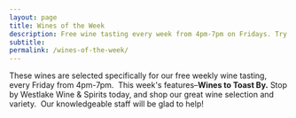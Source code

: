 ```yaml
---
layout: page
title: Wines of the Week
description: Free wine tasting every week from 4pm-7pm on Fridays. Try four different wines every week and find your next favorite bottle.
subtitle:
permalink: /wines-of-the-week/
---
```



These wines are selected specifically for our free weekly wine tasting, every Friday from 4pm-7pm. &nbsp;This week's features–**Wines to Toast By.**&nbsp;Stop by Westlake Wine & Spirits today, and shop our great wine selection and variety. &nbsp;Our knowledgeable staff will be glad to help!

&nbsp;